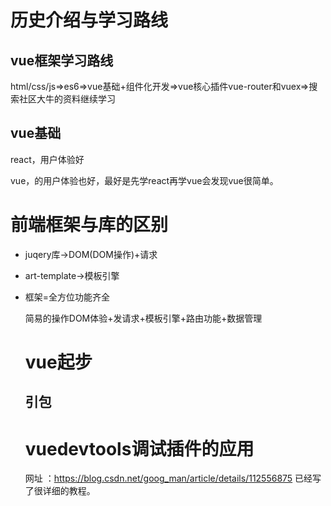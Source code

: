 # 历史介绍与学习路线

## vue框架学习路线

html/css/js=>es6=>vue基础+组件化开发=>vue核心插件vue-router和vuex=>搜索社区大牛的资料继续学习

## vue基础

react，用户体验好

vue，的用户体验也好，最好是先学react再学vue会发现vue很简单。

# 前端框架与库的区别

- juqery库->DOM(DOM操作)+请求

- art-template->模板引擎

- 框架=全方位功能齐全

  简易的操作DOM体验+发请求+模板引擎+路由功能+数据管理

  # vue起步

  ## 引包

  # vuedevtools调试插件的应用

  网址 ：https://blog.csdn.net/goog_man/article/details/112556875 已经写了很详细的教程。

  

  
